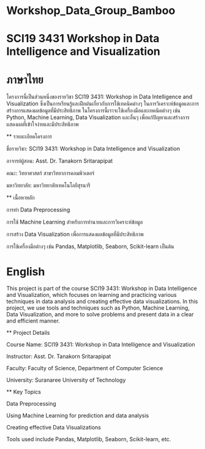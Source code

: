 # Workshop_Data_Group_Bamboo
# SCI19 3431 Workshop in Data Intelligence and Visualization
# ภาษาไทย

โครงการนี้เป็นส่วนหนึ่งของรายวิชา SCI19 3431: Workshop in Data Intelligence and Visualization ซึ่งเป็นการเรียนรู้และฝึกฝนเกี่ยวกับการใช้เทคนิคต่างๆ ในการวิเคราะห์ข้อมูลและการสร้างการแสดงผลข้อมูลที่มีประสิทธิภาพ ในโครงการนี้เราจะใช้เครื่องมือและเทคนิคต่างๆ เช่น Python, Machine Learning, Data Visualization และอื่นๆ เพื่อแก้ปัญหาและสร้างการแสดงผลที่เข้าใจง่ายและมีประสิทธิภาพ

** รายละเอียดโครงการ

ชื่อรายวิชา: SCI19 3431: Workshop in Data Intelligence and Visualization

อาจารย์ผู้สอน: Asst. Dr. Tanakorn Sritarapipat

คณะ: วิทยาศาสตร์ สาขาวิทยาการคอมพิวเตอร์

มหาวิทยาลัย: มหาวิทยาลัยเทคโนโลยีสุรนารี

** เนื้อหาหลัก

การทำ Data Preprocessing

การใช้ Machine Learning สำหรับการทำนายและการวิเคราะห์ข้อมูล

การสร้าง Data Visualization เพื่อการแสดงผลข้อมูลที่มีประสิทธิภาพ

การใช้เครื่องมือต่างๆ เช่น Pandas, Matplotlib, Seaborn, Scikit-learn เป็นต้น

# English

This project is part of the course SCI19 3431: Workshop in Data Intelligence and Visualization, which focuses on learning and practicing various techniques in data analysis and creating effective data visualizations. In this project, we use tools and techniques such as Python, Machine Learning, Data Visualization, and more to solve problems and present data in a clear and efficient manner.

** Project Details

Course Name: SCI19 3431: Workshop in Data Intelligence and Visualization

Instructor: Asst. Dr. Tanakorn Sritarapipat

Faculty: Faculty of Science, Department of Computer Science

University: Suranaree University of Technology

** Key Topics

Data Preprocessing

Using Machine Learning for prediction and data analysis

Creating effective Data Visualizations

Tools used include Pandas, Matplotlib, Seaborn, Scikit-learn, etc.
